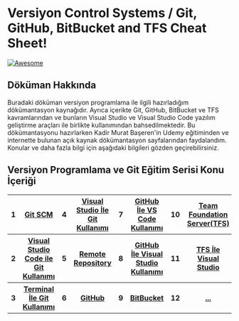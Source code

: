# Versiyon Control Systems / Git, GitHub, BitBucket and TFS Cheat Sheet!

[![Awesome](https://cdn.rawgit.com/sindresorhus/awesome/d7305f38d29fed78fa85652e3a63e154dd8e8829/media/badge.svg)](https://github.com/sindresorhus/awesome) <a name="awesome-frontend-resources"></a>

## Döküman Hakkında

<p>
Buradaki döküman versiyon programlama ile ilgili hazırladığım dökümantasyon kaynağıdır. Ayrıca içerikte Git, GitHub, BitBucket ve TFS kavramlarından ve bunların Visual Studio ve Visual Studio Code yazılım geliştirme araçları ile birlikte kullanımından bahsedilmektedir. Bu dökümantasyonu hazırlarken Kadir Murat Başeren'in Udemy eğitiminden ve internette bulunan açık kaynak dökümantasyon sayfalarından faydalandım. Konular ve daha fazla bilgi için aşağıdaki bilgileri gözden geçirebilirsiniz.
</p>

## Versiyon Programlama ve Git Eğitim Serisi Konu İçeriği

<table class="table table-striped">

  <tbody>
    <tr>
      <th scope="row">1</th>
      <th scope="row"><a href="https://github.com/berkeJr/git-github-bitbucket-tfs-notes/blob/master/documentations/1.git-scm.md" >Git SCM</a></th>
      <th scope="row">4</th>
      <th scope="row"><a href="https://github.com/berkeJr/git-github-bitbucket-tfs-notes/blob/master/documentations/4.git-with-vs.md" >Visual Studio İle Git Kullanımı</a></th>
	  <th scope="row">7</th>
	  <th scope="row"><a href="https://github.com/berkeJr/git-github-bitbucket-tfs-notes/blob/master/documentations/7.github-with-vs-code.md" >GitHub İle VS Code Kullanımı</a></th>
	  <th scope="row">10</th>
	  <th scope="row"><a href="https://github.com/berkeJr/git-github-bitbucket-tfs-notes/blob/master/documentations/10.tfs.md" >Team Foundation Server(TFS)</a></th>
    </tr>
    <tr>
      <th scope="row">2</th>
      <th scope="row"><a href="https://github.com/berkeJr/git-github-bitbucket-tfs-notes/blob/master/documentations/2.git-with-vs-code.md" >Visual Studio Code ile Git Kullanımı</a></th>
      <th scope="row">5</th>
      <th scope="row"><a href="https://github.com/berkeJr/git-github-bitbucket-tfs-notes/blob/master/documentations/5.remote-repository.md" >Remote Repository</a></th>
	  <th scope="row">8</th>
	  <th scope="row"><a href="https://github.com/berkeJr/git-github-bitbucket-tfs-notes/blob/master/documentations/8.github-with-vs.md" >GitHub İle Visual Studio Kullanımı</a></th>
	  <th scope="row">11</th>
	  <th scope="row"><a href="https://github.com/berkeJr/git-github-bitbucket-tfs-notes/blob/master/documentations/11.tfs-with-vs.md" >TFS İle Visual Studio</a></th>
    </tr>
    <tr>
      <th scope="row">3</th>
	  <th scope="row"><a href="https://github.com/berkeJr/git-github-bitbucket-tfs-notes/blob/master/documentations/3.git-wtih-terminal.md" >Terminal İle Git Kullanımı</a></th>
	  <th scope="row">6</th>
      <th scope="row"><a href="https://github.com/berkeJr/git-github-bitbucket-tfs-notes/blob/master/documentations/6.github.md" >GitHub</a></th>
	  <th scope="row">9</th>
	  <th scope="row"><a href="https://github.com/berkeJr/git-github-bitbucket-tfs-notes/blob/master/documentations/9.bitbucket.md" >BitBucket</a></th>
	  <th scope="row">12</th>
	  <th scope="row"><a href="https://github.com/taylanbildik/Linux_Dersleri/tree/master/dok%C3%BCmantasyonlar/konsoldan_dosya_indirmek.md#konsol-%C3%9Czerinden-dosya-%C4%B0ndirmek" >...</a></th>
    </tr>
    </tbody>
</table>

